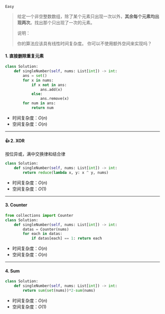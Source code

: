 `Easy`

> 给定一个非空整数数组，除了某个元素只出现一次以外，**其余每个元素均出现两次**。找出那个只出现了一次的元素。
>
> 说明：
>
> 你的算法应该具有线性时间复杂度。 你可以不使用额外空间来实现吗？
>

#### 1. 直接删除重复元素

```python
class Solution:
    def singleNumber(self, nums: List[int]) -> int:
        ans = set()
        for x in nums:
            if x not in ans:
                ans.add(x)
            else:
                ans.remove(x)
        for num in ans:
            return num
```

- 时间复杂度：$O(n)$
- 空间复杂度：$O(n)$

---

#### :+1: 2. XOR

按位异或，满中交换律和结合律

```python
class Solution:
    def singleNumber(self, nums: List[int]) -> int:
        return reduce(lambda x, y: x ^ y, nums)
```

- 时间复杂度：$O(n)$
- 空间复杂度：$O(1)$

---

#### 3. Counter

```python
from collections import Counter
class Solution:
    def singleNumber(self, nums: List[int]) -> int:
        datas = Counter(nums)
        for each in datas:
            if datas[each] == 1: return each
```

- 时间复杂度：$O(n)$
- 空间复杂度：$O(n)$

---

#### 4. Sum

```python
class Solution:
    def singleNumber(self, nums: List[int]) -> int:
        return sum(set(nums))*2-sum(nums)
```

- 时间复杂度：$O(n)$
- 空间复杂度：$O(1)$

